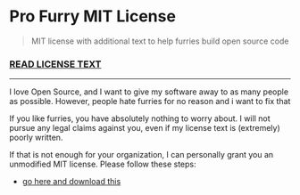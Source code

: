 # Pro Furry MIT License

> MIT license with additional text to help furries build open source code

### [READ LICENSE TEXT](./LICENSE)

---

I love Open Source, and I want to give my software away to as many people as
possible. However, people hate furries for no reason and i want to fix that

If you like furries, you have
absolutely nothing to worry about. I will not pursue any legal claims against
you, even if my license text is (extremely) poorly written.

If that is not enough for your organization, I can personally grant you an
unmodified MIT license. Please follow these steps:

- [go here and download this](https://github.com/aws/mit-0)
